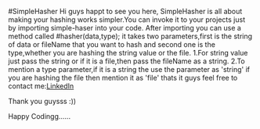 #SimpleHasher
Hi guys happt to see you here,
SimpleHasher is all about making your hashing works simpler.You can invoke it to your projects just by importing simple-haser into your code. After importing you can use a method called 
#hasher(data,type);
it takes two parameters,first is the string of data or fileName that you want to hash and second one is the type,whether you are hashing the string value or the file.
1.For string value just pass the string or if it is a file,then pass the fileName as a string.
2.To mention a type parameter,if it is a string the use the parameter as 'string' if you are hashing the file then mention it as 'file'
thats it guys feel free to contact me:[LinkedIn](https://www.linkedin.com/in/vskandhan/)

Thank you guysss :))

Happy Codingg......
